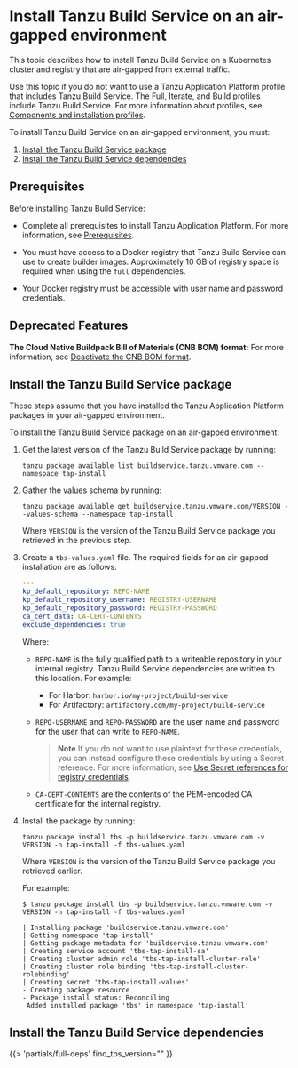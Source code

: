 # Install Tanzu Build Service on an air-gapped environment

This topic describes how to install Tanzu Build Service on a Kubernetes cluster
and registry that are air-gapped from external traffic.

Use this topic if you do not want to use a Tanzu Application Platform profile that includes
Tanzu Build Service.
The Full, Iterate, and Build profiles include Tanzu Build Service.
For more information about profiles, see [Components and installation profiles](../about-package-profiles.md).

To install Tanzu Build Service on an air-gapped environment, you must:

1. [Install the Tanzu Build Service package](#tbs-offline-install-package)
1. [Install the Tanzu Build Service dependencies](#tbs-offline-install-deps)

## <a id='tbs-prereqs'></a> Prerequisites

Before installing Tanzu Build Service:

- Complete all prerequisites to install Tanzu Application Platform.
For more information, see [Prerequisites](../prerequisites.md).

- You must have access to a Docker registry that Tanzu Build Service can use to create builder images.
Approximately 10&nbsp;GB of registry space is required when using the `full` dependencies.

- Your Docker registry must be accessible with user name and password credentials.

## <a id='deprecated-features'></a> Deprecated Features

**The Cloud Native Buildpack Bill of Materials (CNB BOM) format:** For more information, see
[Deactivate the CNB BOM format](install-tbs.md#deactivate-cnb-bom).

## <a id='tbs-offline-install-package'></a> Install the Tanzu Build Service package

These steps assume that you have installed the Tanzu Application Platform packages
in your air-gapped environment.

To install the Tanzu Build Service package on an air-gapped environment:

1. Get the latest version of the Tanzu Build Service package by running:

    ```console
    tanzu package available list buildservice.tanzu.vmware.com --namespace tap-install
    ```

1. Gather the values schema by running:

    ```console
    tanzu package available get buildservice.tanzu.vmware.com/VERSION --values-schema --namespace tap-install
    ```

    Where `VERSION` is the version of the Tanzu Build Service package you retrieved in the previous step.

1. Create a `tbs-values.yaml` file. The required fields for an air-gapped installation are as follows:

    ```yaml
    ---
    kp_default_repository: REPO-NAME
    kp_default_repository_username: REGISTRY-USERNAME
    kp_default_repository_password: REGISTRY-PASSWORD
    ca_cert_data: CA-CERT-CONTENTS
    exclude_dependencies: true
    ```

    Where:

    - `REPO-NAME` is the fully qualified path to a writeable repository in your internal registry.
    Tanzu Build Service dependencies are written to this location. For example:
      - For Harbor: `harbor.io/my-project/build-service`
      - For Artifactory: `artifactory.com/my-project/build-service`

    - `REPO-USERNAME` and `REPO-PASSWORD` are the user name and password for the user that can
    write to `REPO-NAME`.

        >**Note** If you do not want to use plaintext for these credentials, you can
        >instead configure these credentials by using a Secret reference.
        >For more information, see [Use Secret references for registry credentials](#install-secret-refs).

    - `CA-CERT-CONTENTS` are the contents of the PEM-encoded CA certificate for the internal registry.

1. Install the package by running:

    ```console
    tanzu package install tbs -p buildservice.tanzu.vmware.com -v VERSION -n tap-install -f tbs-values.yaml
    ```

    Where `VERSION` is the version of the Tanzu Build Service package you retrieved earlier.

    For example:

    ```console
    $ tanzu package install tbs -p buildservice.tanzu.vmware.com -v VERSION -n tap-install -f tbs-values.yaml

    | Installing package 'buildservice.tanzu.vmware.com'
    | Getting namespace 'tap-install'
    | Getting package metadata for 'buildservice.tanzu.vmware.com'
    | Creating service account 'tbs-tap-install-sa'
    | Creating cluster admin role 'tbs-tap-install-cluster-role'
    | Creating cluster role binding 'tbs-tap-install-cluster-rolebinding'
    | Creating secret 'tbs-tap-install-values'
    - Creating package resource
    - Package install status: Reconciling
     Added installed package 'tbs' in namespace 'tap-install'
    ```

## <a id='tbs-offline-install-deps'></a> Install the Tanzu Build Service dependencies

{{> 'partials/full-deps' find_tbs_version="" }}
